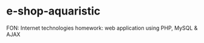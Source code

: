 # e-shop-aquaristic
FON: Internet technologies homework: web application using PHP, MySQL &amp; AJAX
